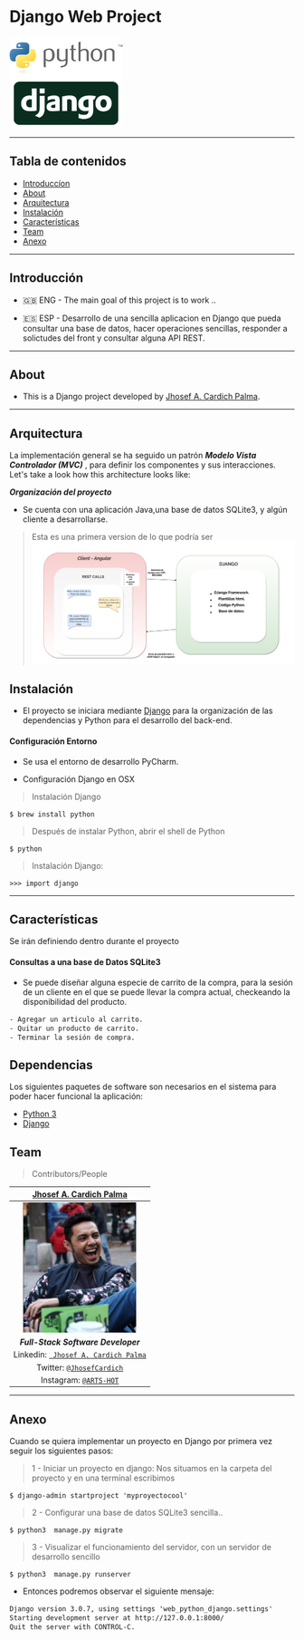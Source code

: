 
# Django Web Project
<img src="documentation/logo-django-python.png" width="200" height="160"/>

---

##  Tabla de contenidos


- [Introduccíon](#Introducción)
- [About](#About )
- [Arquitectura](#Arquitectura)
- [Instalación](#instalación)
- [Características](#Características)
- [Team](#team)
- [Anexo](#Anexo)




---

 
## Introducción

-  🇬🇧 ENG - The main goal of this project is to work ..
              
  - 🇪🇸 ESP - Desarrollo de una sencilla aplicacion en Django que pueda consultar una base de datos, hacer operaciones sencillas, responder a solictudes del front y consultar alguna API REST.
 
---
 ## About

  -  This is a Django  project developed by [Jhosef A. Cardich Palma](https://www.linkedin.com/in/jhosef-anderson-cardich-palma-74765788/). 
     
 
 ---
## Arquitectura

La implementación general se ha seguido un patrón ***Modelo Vista Controlador (MVC)*** , para definir los componentes y sus interacciones. 
Let's take a look how this architecture looks like:

 ***Organización del proyecto***
- Se cuenta con una aplicación Java,una base de datos SQLite3, y algún cliente a desarrollarse. 
> Esta es una primera version de lo que podría ser 
 ![Project  Architecture](documentation/architecture.png)


## Instalación

 - El proyecto se iniciara mediante [Django](https://maven.apache.org/) para la organización de las dependencias y Python para el desarrollo del back-end. 

 #### Configuración Entorno
-  Se usa el entorno de desarrollo PyCharm.

 - Configuración Django en OSX 

> Instalación Django 
```
$ brew install python
 ```
> Después de instalar Python, abrir el shell de Python
```
$ python
 ```
> Instalación Django:


```
>>> import django
 ```


---
 

## Características

Se irán definiendo dentro durante el proyecto


#### Consultas a una base de Datos SQLite3
- Se puede diseñar alguna especie de carrito de la compra, para la sesión de un cliente en el que se puede llevar la compra actual, checkeando la disponibilidad del producto.

````
- Agregar un articulo al carrito.
- Quitar un producto de carrito.
- Terminar la sesión de compra.
````



## Dependencias

Los siguientes paquetes de software son necesarios en el sistema para poder hacer funcional la aplicación:
- [Python 3 ](https://www.python.org/downloads/)
- [Django](https://www.djangoproject.com/)




## Team
> Contributors/People

| <a href="https://www.linkedin.com/in/jhosef-anderson-cardich-palma-74765788/" target="_blank">**Jhosef A. Cardich Palma**</a> | 
| :---: |
|  <a href="https://www.linkedin.com/in/jhosef-anderson-cardich-palma-74765788/" target="_blank"><img src="documentation/profile_pic.png" width="200" height="230" /></a>   |
|***Full-Stack Software Developer***|
| Linkedin:   <a href="https://www.linkedin.com/in/jhosef-anderson-cardich-palma-74765788/" target="_blank">` Jhosef A. Cardich Palma`</a>| 
| Twitter: <a href="http://twitter.com/jhosefcardich" target="_blank">`@JhosefCardich`</a>| 
|Instagram: <a href="http://instagram.com/arts_hot" target="_blank">`@ARTS-HOT`</a>

---
## Anexo

Cuando se quiera implementar un proyecto en Django por primera vez seguir los siguientes pasos:

> 1 - Iniciar un proyecto en django: Nos situamos en la carpeta del proyecto y en una terminal escribimos
```
$ django-admin startproject 'myproyectocool'
 ```

> 2 - Configurar una base de datos SQLite3 sencilla.. 
```
$ python3  manage.py migrate
 ```

> 3 - Visualizar el funcionamiento del servidor, con un servidor de desarrollo sencillo 
```
$ python3  manage.py runserver
 ```
 - Entonces podremos observar el siguiente mensaje: 

```
Django version 3.0.7, using settings 'web_python_django.settings'
Starting development server at http://127.0.0.1:8000/
Quit the server with CONTROL-C.
```

